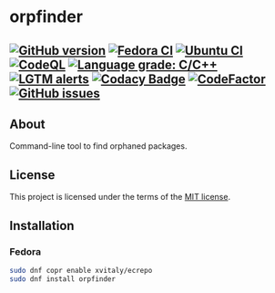 # orpfinder

[![GitHub version](https://img.shields.io/github/v/release/EasyCoding/orpfinder?sort=semver&color=brightgreen&logo=git&logoColor=white)](https://github.com/EasyCoding/orpfinder/releases)
[![Fedora CI](https://github.com/EasyCoding/orpfinder/actions/workflows/fedora.yml/badge.svg)](https://github.com/EasyCoding/orpfinder/actions/workflows/fedora.yml)
[![Ubuntu CI](https://github.com/EasyCoding/orpfinder/actions/workflows/ubuntu.yml/badge.svg)](https://github.com/EasyCoding/orpfinder/actions/workflows/ubuntu.yml)
[![CodeQL](https://github.com/EasyCoding/orpfinder/actions/workflows/codeql.yml/badge.svg)](https://github.com/EasyCoding/orpfinder/actions/workflows/codeql.yml)
[![Language grade: C/C++](https://img.shields.io/lgtm/grade/cpp/g/EasyCoding/orpfinder.svg?logo=lgtm&logoWidth=18)](https://lgtm.com/projects/g/EasyCoding/orpfinder/context:cpp)
[![LGTM alerts](https://img.shields.io/lgtm/alerts/g/EasyCoding/orpfinder.svg?logo=lgtm&logoWidth=18)](https://lgtm.com/projects/g/EasyCoding/orpfinder/alerts/)
[![Codacy Badge](https://app.codacy.com/project/badge/Grade/269e90827fa5459db0ed7305f6f74ec0)](https://www.codacy.com/gh/EasyCoding/orpfinder/dashboard)
[![CodeFactor](https://www.codefactor.io/repository/github/easycoding/orpfinder/badge)](https://www.codefactor.io/repository/github/easycoding/orpfinder)
[![GitHub issues](https://img.shields.io/github/issues/EasyCoding/orpfinder.svg?label=issues&maxAge=180)](https://github.com/EasyCoding/orpfinder/issues)
---

## About

Command-line tool to find orphaned packages.

## License

This project is licensed under the terms of the [MIT license](LICENSE).

## Installation

### Fedora

```bash
sudo dnf copr enable xvitaly/ecrepo
sudo dnf install orpfinder
```
